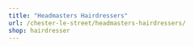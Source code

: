 ```yaml
---
title: "Headmasters Hairdressers"
url: /chester-le-street/headmasters-hairdressers/
shop: hairdresser
---
```

